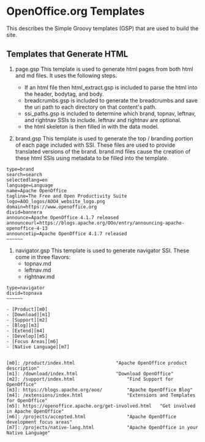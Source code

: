 # OpenOffice.org Templates

This describes the Simple Groovy templates (GSP) that are used to build the site.

## Templates that Generate HTML

1. page.gsp
   This template is used to generate html pages from both html and md files. It uses the following steps.
   * If an html file then html_extract.gsp is included to parse the html into the header, bodytag, and body.
   * breadcrumbs.gsp is included to generate the breadcrumbs and save the uri path to each directory on that content's path.
   * ssi_paths.gsp is included to determine which brand, topnav, leftnav, and rightnav SSIs to include. leftnav and rightnav are optional.
   * the html skeleton is then filled in with the data model.

1. brand.gsp
   This template is used to generate the top / branding portion of each page included with SSI.
   These files are used to provide translated versions of the brand.
   brand.md files cause the creation of these html SSIs using metadata to be filled into the template.

```
type=brand
search=search
selectedlang=en
language=Language
name=Apache OpenOffice
tagline=The Free and Open Productivity Suite
logo=AOO_logos/AOO4_website_logo.png
domain=https://www.openoffice.org
divid=bannera
announce=Apache OpenOffice 4.1.7 released
announceurl=https://blogs.apache.org/OOo/entry/announcing-apache-openoffice-4-13
announcetip=Apache OpenOffice 4.1.7 released
~~~~~~
```

1. navigator.gsp
   This template is used to generate navigator SSI. These come in three flavors:
   * topnav.md
   * leftnav.md
   * rightnav.md

```
type=navigator
divid=topnava
~~~~~~
    
- [Product][m0]
- [Download][m1]
- [Support][m2]
- [Blog][m3]
- [Extend][m4]
- [Develop][m5]
- [Focus Areas][m6]
- [Native Language][m7]
    
    
[m0]: /product/index.html				"Apache OpenOffice product description"
[m1]: /download/index.html				"Download OpenOffice"
[m2]: /support/index.html 			     	"Find Support for OpenOffice"
[m3]: https://blogs.apache.org/ooo/			"Apache OpenOffice Blog"
[m4]: /extensions/index.html				"Extensions and Templates for OpenOffice"
[m5]: https://openoffice.apache.org/get-involved.html	"Get involved in Apache OpenOffice"
[m6]: /projects/accepted.html				"Apache OpenOffice development focus areas"
[m7]: /projects/native-lang.html		 	"Apache OpenOffice in your Native Language"
```